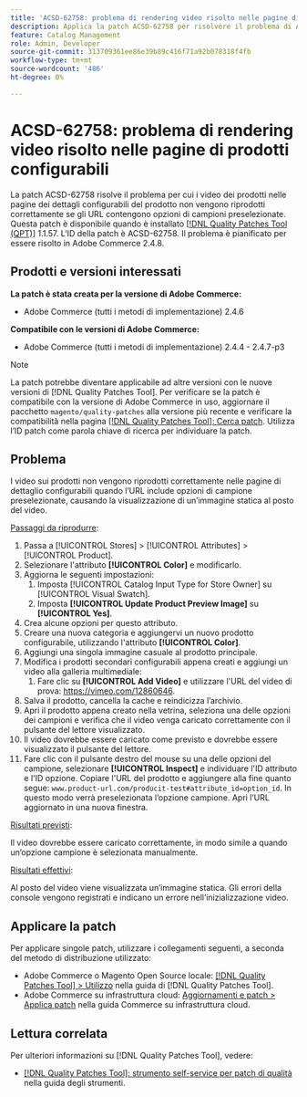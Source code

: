 ```yaml
---
title: 'ACSD-62758: problema di rendering video risolto nelle pagine di prodotti configurabili'
description: Applica la patch ACSD-62758 per risolvere il problema di Adobe Commerce, a causa del quale i video dei prodotti nelle pagine dei dettagli configurabili del prodotto non vengono riprodotti correttamente se gli URL contengono opzioni di campioni preselezionate.
feature: Catalog Management
role: Admin, Developer
source-git-commit: 313709361ee86e39b89c416f71a92b078318f4fb
workflow-type: tm+mt
source-wordcount: '486'
ht-degree: 0%

---
```


# ACSD-62758: problema di rendering video risolto nelle pagine di prodotti configurabili

La patch ACSD-62758 risolve il problema per cui i video dei prodotti nelle pagine dei dettagli configurabili del prodotto non vengono riprodotti correttamente se gli URL contengono opzioni di campioni preselezionate. Questa patch è disponibile quando è installato [[!DNL Quality Patches Tool (QPT)]](https://experienceleague.adobe.com/help/tools/quality-patches-tool/quality-patches-tool-to-self-serve-quality-patches.md) 1.1.57. L’ID della patch è ACSD-62758. Il problema è pianificato per essere risolto in Adobe Commerce 2.4.8.

## Prodotti e versioni interessati

**La patch è stata creata per la versione di Adobe Commerce:**

* Adobe Commerce (tutti i metodi di implementazione) 2.4.6

**Compatibile con le versioni di Adobe Commerce:**

* Adobe Commerce (tutti i metodi di implementazione) 2.4.4 - 2.4.7-p3

>[!NOTE]
>
>La patch potrebbe diventare applicabile ad altre versioni con le nuove versioni di [!DNL Quality Patches Tool]. Per verificare se la patch è compatibile con la versione di Adobe Commerce in uso, aggiornare il pacchetto `magento/quality-patches` alla versione più recente e verificare la compatibilità nella pagina [[!DNL Quality Patches Tool]: Cerca patch](https://experienceleague.adobe.com/tools/commerce-quality-patches/index.html). Utilizza l’ID patch come parola chiave di ricerca per individuare la patch.

## Problema

I video sui prodotti non vengono riprodotti correttamente nelle pagine di dettaglio configurabili quando l’URL include opzioni di campione preselezionate, causando la visualizzazione di un’immagine statica al posto del video.

<u>Passaggi da riprodurre</u>:

1. Passa a [!UICONTROL Stores] > [!UICONTROL Attributes] > [!UICONTROL Product].
1. Selezionare l&#39;attributo **[!UICONTROL Color]** e modificarlo.
1. Aggiorna le seguenti impostazioni:
   1. Imposta [!UICONTROL Catalog Input Type for Store Owner] su [!UICONTROL Visual Swatch].
   1. Imposta **[!UICONTROL Update Product Preview Image]** su **[!UICONTROL Yes]**.
1. Crea alcune opzioni per questo attributo.
1. Creare una nuova categoria e aggiungervi un nuovo prodotto configurabile, utilizzando l&#39;attributo **[!UICONTROL Color]**.
1. Aggiungi una singola immagine casuale al prodotto principale.
1. Modifica i prodotti secondari configurabili appena creati e aggiungi un video alla galleria multimediale:
   1. Fare clic su **[!UICONTROL Add Video]** e utilizzare l&#39;URL del video di prova: https://vimeo.com/12860646.
1. Salva il prodotto, cancella la cache e reindicizza l’archivio.
1. Apri il prodotto appena creato nella vetrina, seleziona una delle opzioni dei campioni e verifica che il video venga caricato correttamente con il pulsante del lettore visualizzato.
1. Il video dovrebbe essere caricato come previsto e dovrebbe essere visualizzato il pulsante del lettore.
1. Fare clic con il pulsante destro del mouse su una delle opzioni del campione, selezionare **[!UICONTROL Inspect]** e individuare l&#39;ID attributo e l&#39;ID opzione. Copiare l&#39;URL del prodotto e aggiungere alla fine quanto segue: `www.product-url.com/producit-test#attribute_id=option_id`. In questo modo verrà preselezionata l’opzione campione. Apri l’URL aggiornato in una nuova finestra.

<u>Risultati previsti</u>:

Il video dovrebbe essere caricato correttamente, in modo simile a quando un’opzione campione è selezionata manualmente.

<u>Risultati effettivi</u>:

Al posto del video viene visualizzata un’immagine statica. Gli errori della console vengono registrati e indicano un errore nell’inizializzazione video.

## Applicare la patch

Per applicare singole patch, utilizzare i collegamenti seguenti, a seconda del metodo di distribuzione utilizzato:

* Adobe Commerce o Magento Open Source locale: [[!DNL Quality Patches Tool] > Utilizzo](/help/tools/quality-patches-tool/usage.md) nella guida di [!DNL Quality Patches Tool].
* Adobe Commerce su infrastruttura cloud: [Aggiornamenti e patch > Applica patch](https://experienceleague.adobe.com/docs/commerce-cloud-service/user-guide/develop/upgrade/apply-patches.html) nella guida Commerce su infrastruttura cloud.


## Lettura correlata

Per ulteriori informazioni su [!DNL Quality Patches Tool], vedere:

* [[!DNL Quality Patches Tool]: strumento self-service per patch di qualità](/help/tools/quality-patches-tool/quality-patches-tool-to-self-serve-quality-patches.md) nella guida degli strumenti.
